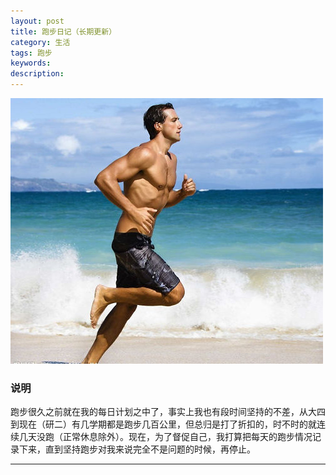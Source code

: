 ```yaml
---
layout: post
title: 跑步日记（长期更新）
category: 生活
tags: 跑步
keywords: 
description:
---
```


![1](/public/img/life/running.jpg)

### 说明

跑步很久之前就在我的每日计划之中了，事实上我也有段时间坚持的不差，从大四到现在（研二）有几学期都是跑步几百公里，但总归是打了折扣的，时不时的就连续几天没跑（正常休息除外）。现在，为了督促自己，我打算把每天的跑步情况记录下来，直到坚持跑步对我来说完全不是问题的时候，再停止。

---

